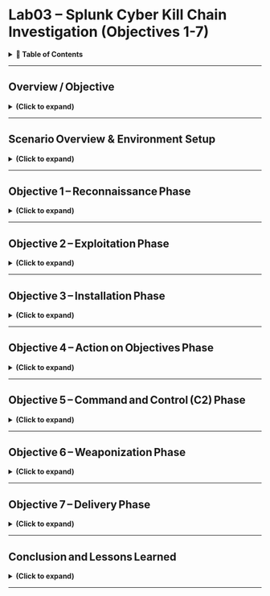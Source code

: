 
# Lab03 – Splunk Cyber Kill Chain Investigation (Objectives 1-7)

<details>
  <summary><b>📘 Table of Contents</b></summary>

  - [Overview / Objective](#overviewobjective-)
    - [Objective](#Objective)
    - [Environment & Prerequisites](#environmentprerequisites)
    - [Step-by-Step Walkthrough](#stepbystepwalkthrough)
    - [Findings / Analysis](#findingsanalysis)
  - [Scenario Overview & Environment Setup](#scenariooverview--environment-setup-)
    - [Scenario](#scenario)
    - [Data Sources](#datasources)
    - [Environment Setup](#environmentsetup)
    - [Independent Checks](#independentchecks)
    - [Findings / Analysis](#findingsanalysis1)
    - [What I Learned](#whatilearned)
  - [Objective 1 – Reconnaissance Phase](#objective1reconnaissancephase-)
    - [Overview](#overview)
    - [Step‑by‑Step Walkthrough](#stepbystepwalkthrough-1)
    - [Findings / Analysis](#findingsanalysis-2)
    - [What I Learned](#whatilearned1-)
  - [Objective 2 – Exploitation Phase](#objective2exploitationphase)
  - [Objective 3 – Installation Phase](#objective3installation-phase)
  - [Objective 4 – Action on Objectives Phase](#objective4actiononobjectives-phase)
  - [Objective 5 – Command and Control (C2) Phase](#objective5commandandcontrolc2phase)
  - [Objective 6 – Weaponization Phase](#objective6weaponizationphase)
  - [Objective 7 – Delivery Phase](#objective7deliveryphase)
  - [Conclusion and Lessons Learned](#conclusionandlessonslearned)
</details>

---

## Overview / Objective </br>

<details>

<summary><b>(Click to expand)</b></summary>

### Objective

The objective was to understand how an incident impacts confidentiality, integrity, or availability (CIA) and how **Splunk**, functioning as a Security Information and Event Management (SIEM) system, supports the incident‑handling process.

In this lab, I conducted a full end-to-end investigation of a simulated cyber incident using Splunk as my primary analysis tool. The scenario involved a web server defacement attack against `imreallynotbatman.com`, hosted by the fictional company Wayne Enterprises. My objectives were to trace the adversary’s actions through each stage of the **Lockheed Martin Cyber Kill Chain**, identify the attacker’s tactics, techniques, and procedures (TTPs), and correlate activity across multiple data sources such as HTTP logs, IDS alerts, and Sysmon telemetry. 

Throughout the lab, I performed detailed Splunk queries to uncover reconnaissance behavior, brute-force authentication attempts, malware installation, command and control (C2) communication, and the final defacement of the target system. Each query was analyzed line-by-line to understand what it revealed about the attacker’s behavior and how it maps to MITRE ATT&CK techniques. The overall objective was to strengthen my ability to think like a SOC analyst — connecting raw log data to broader threat frameworks, applying NIST SP 800-61 principles, and producing an actionable, evidence-based incident report. This lab emphasized not only technical proficiency with Splunk but also structured analytical thinking, documentation, and professional reporting skills critical to cybersecurity operations.


### Environment & Prerequisites

- Splunk Enterprise environment pre‑configured with the `botsv1` dataset.  
- Access to simulated log sources: Suricata IDS, IIS web server, Sysmon, and Fortigate firewall.  
- Familiarity with basic Splunk navigation and search syntax.

### Step‑by‑Step Walkthrough

The lab described incident handling as a structured response to any event that could jeopardize CIA. I reviewed Splunk’s role in aggregating and correlating logs from multiple systems to detect these events. No commands were executed yet, but I examined indexed data to confirm ingestion from multiple sources and verified connectivity to Splunk Search Head and Indexer components.

### Findings / Analysis

Understanding incident handling early clarified how every detection and response task later in the lab aligns with the **NIST SP 800‑61 r2** lifecycle and **CompTIA Security+ Domain 2 (Incident Response)**. The introduction underscored the need for predefined processes and emphasized that SIEM tools automate detection and correlation across multiple log types.

</details>

<!--
## Incident Handling Lifecycle

### Overview / Objective
The goal was to review the **Incident Handling Lifecycle** and understand each of its stages: Preparation, Detection & Analysis, Containment & Eradication, and Post‑Incident Activity.

### Step‑by‑Step Walkthrough
I studied the lifecycle diagram provided and matched each phase to Splunk functionality:
- **Preparation** → Configuring data inputs and alert rules.  
- **Detection & Analysis** → Using correlation searches to detect anomalies.  
- **Containment & Eradication** → Blocking IPs, disabling accounts, or isolating assets.  
- **Post‑Incident Activity** → Reporting and continuous improvement.

### Findings / Analysis
Each phase is cyclical and dependent on accurate log collection. I learned how Splunk supports these by offering correlation searches, risk‑based alerting, and notable events within Enterprise Security.

### What I Learned
The task strengthened my understanding that incident handling is continuous. Every incident fuels process improvement. This maps directly to **Security+ Domain 2.5 (Apply incident response procedures)** and NIST’s emphasis on lessons learned to enhance defensive posture.
-->

---

## Scenario Overview & Environment Setup </br>

<details>

<summary><b>(Click to expand)</b></summary>

### Scenario

The domain `imreallynotbatman.com` was defaced in a simulated breach of Wayne Enterprises. I examined the environment and collected relevant logs to track attacker actions across the Lockheed Martin Cyber Kill Chain.

<p align="center">
  <img src="images/splunk-cyber-kill-chain-investigation-01.png?raw=true&v=2" 
       alt="SIEM alert" 
       style="border: 2px solid #444; border-radius: 6px;" 
       width="300"><br>
  <em>Figure 1</em>
</p>

This part of the lab established the context of the lab and defined what constitutes a **security incident**. 

### Data Sources

- `stream:http` – Network flows.  
- `iis` – Web server access logs.  
- `suricata` – Intrusion Detection System alerts.  
- `XmlWinEventLog:Microsoft‑Windows‑Sysmon` – Endpoint process creation and network events.

### Environment Setup 

The investigation was performed in a virtual machine (VM) environment preconfigured for Splunk analysis. Once deployed, the VM was automatically assigned an internal IP address (`MACHINE_IP`) and initialized within a few minutes. The Splunk instance hosted the `botsv1` dataset — a realistic collection of simulated security event logs designed for enterprise-scale analysis. This dataset included various sourcetypes representing web, network, and host activity, allowing for comprehensive event correlation and threat investigation throughout the lab.

<blockquote>
<strong>Important Note:</strong> IP addresses in this lab are ephemeral and were recorded at the time of each step (placeholders such as `MACHINE_IP` are used in this write-up when the IP changed between sessions).
</blockquote>

I accessed Splunk Enterprise on the target VM at `10.201.17.82` or `http://10.201.33.31` using the AttackBox browser (AttackBox IP `10.201.122.5`, `10.201.117-139`, `10.201.117.123`, and `10.201.119.166`). From the provided AttackBox (on the lab network) I verified reachability with ping, enumerated services with nmap, and inspected any web interfaces by opening `10.201.17.82` or `http://10.201.33.31` in the AttackBox browser.

- **Target:**  `10.201.17.82` and `10.201.33.31` (deployed in an isolated virtual lab environment)  
- **Context:**  I deployed the target machine and used the attacker VM to perform reconnaissance and basic connection tests.
- **Event Logs Source**: The dataset for this lab was indexed under [`index=botsv1`](https://github.com/splunk/botsv1), which contained all event data necessary for the analysis. The results showed multiple sourcetypes representing various log formats (network, web, and host data). This confirmed that the dataset was properly loaded and gave me a clear view of the log sources I would be analyzing throughout the lab.

In Splunk’s Search & Reporting app I confirmed the index=botsv1 dataset with `index=botsv1 | stats count by sourcetype` to understand what types of data were available

<p align="left">
  <img src="images/splunk-cyber-kill-chain-investigation.png?raw=true&v=2" 
       alt="SIEM alert" 
       style="border: 2px solid #444; border-radius: 6px;" 
       width="700"><br>
</p>

### Independent Checks 

I performed some independent, exploratory checks outside the provided lab instructions to validate connectivity and practice reconnaissance techniques.

<h4>(1) Checking Basic Connectivity (AttackBox Linux Bash terminal)</h4>

My goal here is to quickly confirm  whether the target is reachable from the AttackBox (verifies network connectivity and that the VM is up).

<p align="left">
  <img src="images/splunk-cyber-kill-chain-investigation-02.png?raw=true&v=2" 
       alt="SIEM alert" 
       style="border: 2px solid #444; border-radius: 6px;" 
       width="500"><br>
  <em>Figure 2</em>
</p>

```bash
ping -c 3 10.201.17.82
```
- `ping` — Sends ICMP Echo Request packets to the target to check if the host responds. Useful for basic reachability checks.
- `-c 3` — Limits the ping to 3 ICMP packets so the test is quick and concise.
- `10.201.17.82` — Target IP assigned to the analysis VM.

<h4>(2) Discovering Open Ports via Nmap (Attackbox Linux Bash terminal)</h4>

I also wanted to  enumerate which ports are open and which services are listening so I know where to focus further testing (web, SSH, custom services, etc.).

<p align="left">
  <img src="images/splunk-cyber-kill-chain-investigation-03.png?raw=true&v=2" 
       alt="SIEM alert" 
       style="border: 2px solid #444; border-radius: 6px;" 
       width="500"><br>
  <em>Figure 3</em>
</p>

Welp, that didn't work, so I just moved on for now. This is all my own confirmation check, and not necessary for this lab.

```bash
nmap -sS -sV -p- 10.201.17.82
```
- `nmap` — Network scanner used to discover hosts and services on a network.
- `-sS` — TCP SYN scan (also called "half-open" scan). It sends a SYN and analyzes the response without completing the TCP handshake; it's fast and stealthier than a full connect scan.
- `-sV` — Service/version detection. Nmap attempts to identify the service running on each open port and the software version (e.g., Apache 2.4.41).
- `-p-` — Scan every TCP port (1–65535). Useful if you want a full port sweep rather than just common ports.
- `10.201.17.82` — The target IP.

<h4>(3) Checking Basic Connectivity (AttackBox Linux Bash terminal)</h4>

My goal here is to try verifying that the web server is present, inspect response headers (server, cookies, redirects, status codes), and quickly retrieve pages for manual review or to inform later automated testing.

<p align="left">
  <img src="images/splunk-cyber-kill-chain-investigation-04.png?raw=true&v=2" 
       alt="SIEM alert" 
       style="border: 2px solid #444; border-radius: 6px;" 
       width="500"><br>
  <em>Figure 4</em>
</p>

```bash
curl -I http://10.201.17.82
curl http://10.201.17.82/index.php
```
- `curl` — Command-line tool to transfer data from or to a server using various protocols (HTTP, HTTPS, FTP, etc.).
- `-I` — Requests only the HTTP headers (HEAD request), useful for quickly seeing server type, status code, and response headers without downloading the full page.
- `http://10.201.17.82` — The target’s web root. If a web service listens on a nonstandard port, include `:port` (for example `http://10.201.17.82:8000`).
- `http://10.201.17.82/index.php` — Example path to fetch a specific page or endpoint to see content or responses.

<h4>(4) Testing Specific TCP Ports via netcat (AttackBox Linux Bash terminal)</h4>

I wanted quick verification of whether a specific port is accepting TCP connections (faster than a full nmap when you want to check individual services).

<p align="left">
  <img src="images/splunk-cyber-kill-chain-investigation-05.png?raw=true&v=2" 
       alt="SIEM alert" 
       style="border: 2px solid #444; border-radius: 6px;" 
       width="500"><br>
  <em>Figure 5</em>
</p>

```bash
nc -vz 10.201.17.82 80
nc -vz 10.201.17.82 22
```
- `nc` (netcat) — Lightweight utility for reading/writing raw TCP/UDP connections. Great for quick port checks and banner grabbing.
- `-v` — Verbose output to show connection attempts and results.
- `-z` — Zero-I/O mode: used for scanning/listening without sending data (useful for quick port checks).
- `10.201.17.82 80` — Target IP and port to test (80 = HTTP).

#### Practical Checklist I Used
- Deploy the target VM and copy the target IP. 
- Open the AttackBox and ensure I am on the lab network.  
- Run `ping` to confirm host is up.  
- Run `nmap` (full or targeted) to discover open ports and services.  
- Use `curl` or the AttackBox browser to fetch web pages if HTTP(S) is available.  
- Use `nc` to quickly test specific ports.  
- If SSH is exposed and credentials are provided by the lab, use `ssh` for interactive access.  
- Terminate or extend the VM when finished with the investigation.

### Findings / Analysis

All expected sourcetypes were present. Understanding these sources early streamlined later correlation searches across network and host data. This setup phase emphasized the importance of situational awareness before analysis. Knowing data sources and their fields prevents misinterpretation of logs—a skill fundamental to blue‑team operations. This relates to **MITRE ATT&CK TA0001 (Initial Access)** and Security+ objectives covering data collection and correlation.


</details>

---

## Objective 1 – Reconnaissance Phase </br>
<details>

<summary><b>(Click to expand)</b></summary>

### Overview

The objective was to detect early reconnaissance activity targeting `imreallynotbatman.com`. Reconnaissance is the first phase of the Cyber Kill Chain, where adversaries gather intelligence about targets.


### Step‑by‑Step Walkthrough

<h4>(1) I began by searching the dataset for any logs referencing the domain.</h4>

```spl
index=botsv1
imreallynotbatman.com
```
- **index=botsv1**  –  Specifies the data source or repository (database of logs).
- **imreallynotbatman.com**  –  Specifies the specific domain I'm investigating, like a keyword search for the targeted domain to capture any events involving the compromised (defaced) web server.

<p align="left">
  <img src="images/splunk-cyber-kill-chain-investigation-06.png?raw=true&v=2" 
       alt="SIEM alert" 
       style="border: 2px solid #444; border-radius: 6px;" 
       width="1000"><br>
  <em>Figure 6</em>
</p>

This returned several sourcetypes, including `suricata`, `stream:http`, `fortigate_utm`, and `iis`. 

<p align="left">
  <img src="images/splunk-cyber-kill-chain-investigation-07.png?raw=true&v=2" 
       alt="SIEM alert" 
       style="border: 2px solid #444; border-radius: 6px;" 
       width="1000"><br>
  <em>Figure 7</em>
</p>

<h4>(2) I refined the query to focus on HTTP traffic because the domain represents a web address.</h4>

I first limited my query to `HTTP` traffic using `sourcetype=stream:http` to focus only on web communication logs and reduce unrelated results. This made the search faster and more precise, allowing me to see which source IPs had connected to that domain. The results showed two main IPs — `40.80.148.42` and `23.22.63.114`, with the first generating the majority of HTTP requests, suggesting it was the primary host involved in the connection.

<p align="left">
  <img src="images/splunk-cyber-kill-chain-investigation-08.png?raw=true&v=2" 
       alt="SIEM alert" 
       style="border: 2px solid #444; border-radius: 6px;" 
       width="1000"><br>
  <em>Figure 8</em>
</p>

```spl
index=botsv1
imreallynotbatman.com
sourcetype=stream:http
```
- **sourcetype=stream:http** – Selects HTTP network flows to focus on web communication logs and investigate potential enumeration behavior.  

From this search, I identified two IPs (`40.80.148.42` and `23.22.63.114`) repeatedly connecting to the server (identified via "src_ip" field in Splunk). `40.80.148.42` was by far generating the majority of the HTTP requests. So I investigated `40.80.148.42` first.

<p align="left">
  <img src="images/splunk-cyber-kill-chain-investigation-09.png?raw=true&v=2" 
       alt="SIEM alert" 
       style="border: 2px solid #444; border-radius: 6px;" 
       width="1000"><br>
  <em>Figure 9</em>
</p>

<h4>(3) I needed to validate that this was indeed a scanning attempt by `40.80.148.42`.</h4>

I started by narrowing my search query to Suricata logs using the query:

```spl
index=botsv1
imreallynotbatman.com
sourcetype:suricata
```

<p align="left">
  <img src="images/splunk-cyber-kill-chain-investigation-10.png?raw=true&v=2" 
       alt="SIEM alert" 
       style="border: 2px solid #444; border-radius: 6px;" 
       width="1000"><br>
  <em>Figure 10: This query will show the logs from the suricata log source that are from the source IP 40.80.248.42</em>
</p>

After using the Suricata IDS logs, and then filtering events generated by the source IP `40.80.148.42`, I found 46 distinct alert signatures under the `alert.signature` field. These included exploit attempts (active recon) such as Cross-Site Scripting, SQL Injection, XXE, and Shellshock (CVE-2014-6271). Most likely to test or exploit vulnerabilities. 

The large number of repeated detections and variety of triggered signatures confirm that this IP was performing reconnaissance and vulnerability scanning against the target host 192.168.250.70.

<p align="left">
  <img src="images/splunk-cyber-kill-chain-investigation-11.png?raw=true&v=2" 
       alt="SIEM alert" 
       style="border: 2px solid #444; border-radius: 6px;" 
       width="1000"><br>
  <em>Figure 11</em>
</p>

While reviewing Suricata events for source IP `40.80.148.42`, one of the first alerts observed was “SURICATA HTTP Host header invalid.” This alert typically appears when an HTTP request contains a malformed or empty Host header, which is something normal browsers rarely do. 

HTTP requests with empty headers are common with automated vulnerability scanners or reconnaissance tools, which sends deliberately malformed requests to see how a web server responds. The goal of this attacker was most likely to fingerprint the web application, determine how it handles unexpected inputs, and identify potential misconfigurations.

<p align="left">
  <img src="images/splunk-cyber-kill-chain-investigation-12.png?raw=true&v=2" 
       alt="SIEM alert" 
       style="border: 2px solid #444; border-radius: 6px;" 
       width="1000"><br>
  <em>Figure 12</em>
</p>

Because this activity doesn’t exploit a specific vulnerability but instead maps and tests the server’s behavior, it’s a strong indicator of active reconnaissance.

### Findings / Analysis

- `40.80.148.42` accounted for over  90 % of the requests, and was consistent with automated vulnerability scanning. Active recon evidence included frequent GET requests.
- I filtered the Suricata logs for traffic from the attacker IP `40.80.148.42` to the web server `192.168.250.70`. In the `http_referrer` field, I found multiple entries pointing to paths such as `/joomla/index.php` and `/joomla/administrator/`. These are specific to the Joomla content management system, confirming the web server was running Joomla. This field typically shows the URL of the webpage that directed the client to the current resource, so basically where each request originated from.
- To further investigate the nature of the attack, I examined the `http_user_agent` field in the same logs. This field identifies the software or tool that generated each `HTTP` request, which helps determine whether the traffic originated from a legitimate browser or an automated scanner. Within this field, I found entries containing the string `acunetix_wvs_security_test`, a known signature used by the Acunetix web vulnerability scanner. Combined with the presence of the Shellshock (CVE-2014-6271) exploit pattern, this confirms that the attacker was using Acunetix to perform automated reconnaissance and vulnerability testing against the Joomla server.
- Summary:
  - CMS of web server: Joomla
  - Scanner attacker likely used: Acunetix
  - CVE: 2014-6271 (Shellshock)

### What I Learned

This task demonstrated how correlated IDS and network logs can expose early attacker behavior. Recognizing reconnaissance helps defenders act during the earliest possible stage of an attack, aligning with **Security+ Domain 3 (Threat Detection)** and **NIST IR Phase – Identification** (Woohoo! Earning my CompTIA Sec+ cert was worth it).

</details>

---

## Objective 2 – Exploitation Phase</br>

<details>

<summary><b>(Click to expand)</b></summary>

### Overview
The objective was to confirm whether the attacker attempted or succeeded in exploiting vulnerabilities discovered during reconnaissance—specifically targeting the Joomla CMS running on the web server.

**The information we have so far:**
- I found two IP addresses from the reconnaissance phase that were sending requests to the web server:
    - `40.80.148.42`
    - `23.22.63.114`
 - One of the IPs `40.80.148.42` was seen attempting to scan the web server with IP `192.168.250.70`.
 - The attacker was using the web scanner Acunetix for the scanning attempt.
 - The webserver is using the Joomla CMS.

### Step‑by‑Step Walkthrough

<h4>(1) I began by running three Splunk searches to analyze web activity targeting the imreallynotbatman.com web server</h4>

  - <b>First query:</b> I immediately noticed `40.80.148.42` has made the majority of requests with 17483 requests and `23.22.63.114` made 1235 requests against web server (Figure 13).
  - <b>Second query:</b> Saw that `40.80.148.42`, `23.22.63.114`, and `192.168.2.50` have all made HTTP requests to the web server by looking into the `src_ip` field (Figure 14). Looking into the `http_method` field, I saw that most of the HTTP traffic observed consisted of POST requests directed at the web server (see Figure 15).
  - <b>Third query:</b> Confirmed that both `40.80.148.42` and `23.22.63.114` sent POST requests to the web server, with the majority originating from `40.80.148.42` (see Figure 16).

<blockquote>
Below are more details about each query and the corresponding findings.
</blockquote>

<b>First query (Exploitation Phase)</b>

This query was used to identify which client IPs accessed the domain name, and the count events per source IP, regardless of how it resolved (`sourcetype=stream:*`). This search focused on hostname-based activity across multiple Stream sourcetypes (`sourcetype=stream:*`), capturing a broad view of traffic involving the domain (including DNS and HTTP Host header references).

<p align="left">
  <img src="images/splunk-cyber-kill-chain-investigation-13.png?raw=true&v=2" 
       alt="SIEM alert" 
       style="border: 2px solid #444; border-radius: 6px;" 
       width="1000"><br>
  <em>Figure 13</em>
</p>

```spl
index=botsv1 imreallynotbatman.com sourcetype=stream:* 
| stats count(src_ip) as Requests by src_ip 
| sort -Requests
```

**Breakdown**
- **sourcetype=stream*** – Includes all protocol types captured by Splunk Stream. This provides a full view of potential attack vectors.  
- **stats count(src_ip) as Requests by src_ip** – Counts events per source IP. Doing so identifies hosts generating abnormal traffic.  
- **sort -Requests** – Orders results descending. This is to highlight the most active attackers first.

<b>The second query</b> 

This query was used to narrow the scope to HTTP requests directed specifically to the web server’s IP address to identify all inbound HTTP traffic. This provided a more focused look at network-level interactions and potential data submissions to the site. As part of the second query, I looked into the `http_method` field and saw that most of the HTTP traffic observed consisted of POST requests directed at the web server (see Figure 15). POST requests typically carry credentials during authentication.

```spl
index=botsv1
sourcetype=stream:http
dest_ip="192.168.250.70"
```
**Breakdown**
- **dest_ip="192.168.250.70"** – Specifies the web server. Helps focus on attacker traffic targeting the web server.  
- **sourcetype=stream:http** - Specifically records HTTP protocol events, including details like source/destination IPs, methods (GET/POST), URLs, headers, and response codes.

<p align="center">
  <img src="images/splunk-cyber-kill-chain-investigation-14.png?raw=true&v=2" width="45%">
  <img src="images/splunk-cyber-kill-chain-investigation-15.png?raw=true&v=2" width="45%">
  <br>
  <sub>Figure 14 (left) & Figure 15 (right)</sub>
</p>

<b>The third query</b> 

Was used to identify which IP addresses sent POST requests to the web server and counted how many requests each one made.

```spl
index=botsv1
sourcetype=stream:http
dest_ip="192.168.250.70"
http_method=POST
```
**Breakdown**
- **dest_ip="192.168.250.70"** – Specifies the web server. Helps focus on attacker traffic targeting the web server.  
- **sourcetype=stream:http** - Specifically records HTTP protocol events, including details like source/destination IPs, methods (GET/POST), URLs, headers, and response codes.
- **http_method=POST** - Narrowed the scope to HTTP POST requests directed specifically to the web server’s IP address.

<p align="left">
  <img src="images/splunk-cyber-kill-chain-investigation-16.png?raw=true&v=2" 
       alt="SIEM alert" 
       style="border: 2px solid #444; border-radius: 6px;" 
       width="1000"><br>
  <em>Figure 16</em>
</p>

<h4>(2) After identifying that the target web server uses the Joomla CMS, I wanted to check if anyone tried accessing the admin login page. Admin pages are important to monitor because attackers often try to reach them first when attempting to log in or exploit a site. I began by running two Splunk queries</h4>

<blockquote>
Through a quick online search, I learned that Joomla’s admin login page is usually found at: `/joomla/administrator/index.php`. 
</blockquote>

- <b>First query:</b> Immediately noticed after inspecting the `form_data` field that there were multiple login attempts to `/joomla/administrator/index.php`. The field `form_data` contained the requests sent through the form on the admin panel page, which has a login page.
- <b>Second query:</b> Used to create a table containing important fields such as destination ip (`dest_ip`), HTTP method (`http_method`), URI (`uri`), and form data (`form_data`), and eventually IP `23.22.63.114` was trying to guess the password by brute-forcing and attempting numerous passwords.

<blockquote>
Below are more details about each query and the corresponding findings.
</blockquote>

<b>The first query</b> 

Used to identify traffic coming into this URI (`/joomla/administrator/index.php`). 

```spl
index=botsv1
imreallynotbatman.com
sourcetype=stream:http
dest_ip="192.168.250.70"
uri="/joomla/administrator/index.php"
```
**Breakdown**
- **imreallynotbatman** - Matches the domain name in the event data (like in the HTTP host header). This ensured I was only pulling events related to that specific website, especially if the same web server hosts multiple domains.
- **dest_ip="192.168.250.70"** – Specifies the web server. Helps focus on attacker traffic targeting the web server's IP address at the network level. Ensured I was only capturing traffic sent to the actual web server, regardless of what hostname or alias was used in the request.
- **sourcetype=stream:http** - Specifically records HTTP protocol events, including details like source/destination IPs, methods (GET/POST), URLs, headers, and response codes.
- **uri="/joomla/administrator/index.php"** - Specifies the URI path being requested. In this case, it filters for requests targeting Joomla’s admin login page, which is a common location attackers probe when trying to gain access.

<p align="left">
  <img src="images/splunk-cyber-kill-chain-investigation-17.png?raw=true&v=2" 
       alt="SIEM alert" 
       style="border: 2px solid #444; border-radius: 6px;" 
       width="1000"><br>
  <em>Figure 17</em>
</p>

<b>The second query</b> 

Was used to create a table containing important fields such as destination ip (`dest_ip`), HTTP method (`http_method`), URI (`uri`), and form data (`form_data`), and eventually extract the username and password credentials attempted using `form_data`. 

```spl
index=botsv1
imreallynotbatman.com
sourcetype=stream:http
dest_ip="192.168.250.70"
uri="/joomla/administrator/index.php"
| table _time uri src_ip dest_ip form_data
```
**Breakdown**
- **imreallynotbatman** - Matches the domain name in the event data (like in the HTTP host header). This ensured I was only pulling events related to that specific website, especially if the same web server hosts multiple domains.
- **sourcetype=stream:http** - Specifically records HTTP protocol events, including details like source/destination IPs, methods (GET/POST), URLs, headers, and response codes
- **dest_ip="192.168.250.70"** – Specifies the web server. Helps focus on attacker traffic targeting the web server's IP address at the network level. Ensured I was only capturing traffic sent to the actual web server, regardless of what hostname or alias was used in the request.
- **uri="/joomla/administrator/index.php" - Specifies the URI path being requested. In this case, it filters for requests targeting Joomla’s admin login page, which is a common location attackers probe when trying to gain access.
- **table _time uri src_ip dest_ip form_data** - Took all results from my search and displayed only the specific fields I cared about in a easy-to-read table.

<p align="left">
  <img src="images/splunk-cyber-kill-chain-investigation-18.png?raw=true&v=2" 
       alt="SIEM alert" 
       style="border: 2px solid #444; border-radius: 6px;" 
       width="1000"><br>
  <em>Figure 18</em>
</p>

<blockquote>
Inspecting the `form_data` field revealed multiple login attempts to `/joomla/administrator/index.php` from IP `23.22.63.114`.
</blockquote>

<blockquote>
<strong>Note:</strong> To further narrow down my results, I could add a specific source IP to the query, such as src_ip="40.80.148.42". This would limit the search to only show HTTP requests sent from that particular client. Filtering by source IP helps identify which system initiated the traffic, making it easier to trace suspicious behavior or confirm repeated login attempts from the same host. This kind of filter is especially useful when analyzing targeted activity against the Joomla admin login page.
</blockquote>

<h4>(3) After confirming that most traffic to `/joomla/administrator/index.php` (Joomla's admin login page) were POST requests (mostly from `40.80.148.42`, with some from `23.22.63.114`), I wanted to extract the submitted form fields to see the username and password values those POST attempts used.</h4>

Previously, after inspecting the `form_data` field and confirmed multiple login attempts to `/joomla/administrator/index.php`, I used regex to extract only the username (`username`) and password (`passwd`) fields:

```spl
index=botsv1
sourcetype=stream:http
dest_ip="192.168.250.70"
http_method=POST
uri="/joomla/administrator/index.php"
form_data=*username*passwd*
| table _time uri src_ip dest_ip form_data
```
**Breakdown**
- **sourcetype=stream:http** - Filters to HTTP events captured by Splunk Stream (application-layer HTTP requests and related fields).
- **dest_ip="192.168.250.70"** – Specifies destination IP which only returns events whose destination IP is the web server.
- **http_method=POST** - Keeps only HTTP POST requests (commonly used for form submissions, like login attempts).
- **uri="/joomla/administrator/index.php"** - Specifies the URI path being requested. In this case, it filters for requests targeting Joomla’s admin login page, which is a common location attackers probe when trying to gain access.
- **form_data=*username*passwd*** - Wildcard match intended to find events where the `form_data` field contains the fields `username` and `passwd`.
- **table _time uri src_ip dest_ip form_data** - Took all results from my search and displayed only the specific fields I cared about in a easy-to-read table.

<blockquote>
<strong>Note:</strong> I filtered HTTP POST traffic to `dest_ip=192.168.250.70` and the Joomla admin URI `/joomla/administrator/index.php` to find login attempts. I used the server IP rather than the domain because the IP reliably captures all traffic to that machine in this lab environment; adding the domain would only be necessary if the server hosted multiple sites and I needed to confirm the virtual host. I then displayed `form_data` to inspect submitted `username` and `passwd` values.
</blockquote>

<p align="left">
  <img src="images/splunk-cyber-kill-chain-investigation-19.png?raw=true&v=2" 
       alt="SIEM alert" 
       style="border: 2px solid #444; border-radius: 6px;" 
       width="1000"><br>
  <em>Figure 19</em>
</p>

<h4>(4) After extracting the submitted form fields to see the username and password values those POST attempts used, I used regex in 2 Splunk queries to do this.</h4>
  
- **The first query** was to extract all password found in the `passwd` field.
- **The second query** was used identify whether credential submissions came from normal browsers or from automated tools/scripts; patterns in user-agents help distinguish human traffic from likely scanning or brute-force activity.

<blockquote>
Below are more details about each query and the corresponding findings.
</blockquote>

<b>First query</b>

Used to extract all password found in the `passwd` field.

```spl
index=botsv1
sourcetype=stream:http
dest_ip="192.168.250.70"
http_method=POST
form_data=*username*passwd*
| rex field=form_data "passwd=(?<creds>\w+)"
| table src_ip creds
```
**Breakdown**
- **sourcetype=stream:http** - Filters to HTTP events captured by Splunk Stream (application-layer HTTP requests and related fields).
- **dest_ip="192.168.250.70"** – Specifies destination IP which only returns events whose destination IP is the web server.
- **http_method=POST** - Keeps only HTTP POST requests (commonly used for form submissions, like login attempts).
- **form_data=*username*passwd*** - Wildcard match intended to find events where the `form_data` field contains the fields `username` and `passwd`.
- **| rex field=form_data "passwd=(?<creds>\w+)"** — extract the password value into a new field called `creds`.
    - **?<creds>** — name for the capture. In Splunk rex, that becomes the field name `creds`.
    - **\w** — a character class that matches any “word” character: letters (A–Z, a–z), digits (0–9), and underscore (_).
    - **+** — a quantifier meaning “one or more” of the previous token.
    - Together: **(?<creds>\w+)** captures one or more word characters and stores them in the field `creds`.
- **| table src_ip creds** - Show a simple table with the client IP and the extracted password

<blockquote>
<strong>Note:</strong>I removed the `uri="/joomla/administrator/index.php"` filter to capture any HTTP POSTs to `192.168.250.70` that included login fields, since credential submissions can occur at multiple or inconsistent paths and the uri field is not always present in every event. The query then uses a rex to extract the `passwd` value into `creds` and shows the source IP and password attempts.
</blockquote>

<p align="left">
  <img src="images/splunk-cyber-kill-chain-investigation-20.png?raw=true&v=2" 
       alt="SIEM alert" 
       style="border: 2px solid #444; border-radius: 6px;" 
       width="1000"><br>
  <em>Figure 20</em>
</p>

<b>Second query</b> 

Used identify whether credential submissions came from normal browsers or from automated tools/scripts; patterns in user-agents help distinguish human traffic from likely scanning or brute-force activity.

This query finds POSTs to the server that look like login attempts, pulls out the password token into `creds`, and shows when they happened (`_time`), who sent them (`src_ip`), what `URI` was requested, and which client/tool (`user_agent`) made the request.

```spl
index=botsv1
sourcetype=stream:http
dest_ip="192.168.250.70"
http_method=POST
form_data=*username*passwd*
| rex field=form_data "passwd=(?<creds>\w+)"
| table _time src_ip uri http_user_agent creds
```
**Breakdown**
- **sourcetype=stream:http** - Filters to HTTP events captured by Splunk Stream (application-layer HTTP requests and related fields).
- **dest_ip="192.168.250.70"** – Specifies destination IP which only returns events whose destination IP is the web server.
- **http_method=POST** - Keeps only HTTP POST requests (commonly used for form submissions, like login attempts).
- **form_data=*username*passwd*** - Wildcard match intended to find events where the `form_data` field contains the fields `username` and `passwd`.
- **| rex field=form_data "passwd=(?<creds>\w+)"** — extract the password value into a new field called `creds`.
    - **?<creds>** — name for the capture. In Splunk rex, that becomes the field name `creds`.
    - **\w** — a character class that matches any “word” character: letters (A–Z, a–z), digits (0–9), and underscore (_).
    - **+** — a quantifier meaning “one or more” of the previous token.
    - Together: **(?<creds>\w+)** captures one or more word characters and stores them in the field `creds`.
- **| table _time src_ip uri http_user_agent creds** - Shows a table that outputs as a table showing:
    - **_time** = when the request happened
    - **src_ip** = client IP that made the request
    - **uri** = requested path (even though you didn’t filter on it here)
    - **http_user_agent** = the browser or tool used
    - **creds** = the extracted password value

<p align="left">
  <img src="images/splunk-cyber-kill-chain-investigation-21.png?raw=true&v=2" 
       alt="SIEM alert" 
       style="border: 2px solid #444; border-radius: 6px;" 
       width="1000"><br>
  <em>Figure 21</em>
</p>

This result clearly shows a continuous brute-force attack attempt from an IP `23.22.63.114` using what appears to be a python script. 1 login attempt from IP `40.80.148.42` using the Mozilla browser. The successful credentials were `admin : batman`, originating from `40.80.148.42`.

<blockquote>
<strong>Note:</strong> I updated the extraction to create separate fields (username and password) using rex with [^&\s]+ and urldecode() so both submitted credentials appear in the table (preventing one extraction from overwriting the other).
</blockquote>

```spl
index=botsv1 sourcetype=stream:http dest_ip="192.168.250.70" http_method=POST form_data=*username*passwd*
| rex field=form_data "passwd=(?<password>[^&\s]+)"
| rex field=form_data "username=(?<username>[^&\s]+)"
| eval username = urldecode(username), password = urldecode(password)
| table _time src_ip uri http_user_agent username password
```
**Breakdown**
- **password** and **username** are separate fields - Gives each reg a different name so one doesn’t overwrite the other; I end up with two columns (username, password) instead of one mixed-up creds.
- **[^&\s]+** - Basically means “grab everything until the next & or space,” so it captures special characters and the full value (e.g., passwd=p@ss! → p@ss!) instead of stopping at non-word chars.
- **urldecode()** converts URL-encoded characters to normal text (e.g., %40 → @, + → space), so I could read the actual username/password instead of gibberish.

### Findings / Analysis

- Evidence confirmed a brute‑force attack followed by successful authentication. `23.22.63.114` performed failed attempts while `40.80.148.42` achieved login success.
- Analysis of the `botsv1` logs shows a coordinated scanning and credential-attack against the Joomla admin endpoint (`/joomla/administrator/index.php`) on `192.168.250.70`.
- Two hostile IPs were prominent: `40.80.148.42` (the source of the majority of requests and broader Acunetix-style scanning) and `23.22.63.114` (which generated numerous repeated POSTs consistent with brute-force attempts).
- By extracting `form_data` with rex I recovered submitted credentials and found that most attempts from `23.22.63.114` failed, while `40.80.148.42` achieved a successful login using `admin:batman`.
- `User-agent`  further differentiated the traffic which was automated/scripted agents for the brute-force activity versus a browser-like agent for the successful login—so the activity aligns with scanning followed by credential compromise (ATT&CK T1110).

### What I Learned
This task taught me how to use Splunk dto detect web-based brute-force and credential attacks through HTTP method filtering and field extraction. It emphasized the value of regex for pulling data points from raw logs and how statistics commands summarize large volumes eddiciently. From a SOC perspective, this correlated to MITRO ATT&CK T1110 (Brute Force) and Security Domain 3.2 (Analyze Indicators of Compromise).

</details>

---

## Objective 3 – Installation Phase</br>

<details>

<summary><b>(Click to expand)</b></summary>

### Overview
The objective of this task was to verify whether the attacker successfully installed or executed any malicious payloads following exploitation. In the Cyber Kill Chain, **Installation** represents the stage where adversaries establish persistence within a target environment, typically by deploying malware or backdoors.

### Step‑by‑Step Walkthrough
After confirming successful authentication from the prior phase, I searched for evidence of file uploads to the compromised host:

```spl
index=botsv1 sourcetype=stream:http dest_ip="192.168.250.70" *.exe
```
**Breakdown**
- **index=botsv1** – Targets the dataset containing simulated incident logs. *Why:* Ensures only relevant Splunk BOTSv1 data is queried.  
- **sourcetype=stream:http** – Filters events to HTTP network traffic. *Why:* Malware is often delivered via HTTP uploads.  
- **dest_ip="192.168.250.70"** – Specifies the compromised web server. *Why:* Focuses on inbound traffic directed at the victim.  
- **.exe** – Keyword search for executable files. *Why:* Detects potential binary uploads used to install persistence agents.

The results displayed two filenames—`3791.exe` and `agent.php`. Both were uploaded by the attacker IP `40.80.148.42`. To confirm execution, I queried Windows Sysmon process creation logs:

```spl
index=botsv1 "3791.exe" sourcetype=XmlWinEventLog EventCode=1
```
**Breakdown**
- **sourcetype=XmlWinEventLog** – Targets Windows event logs forwarded to Splunk. *Why:* Sysmon records detailed process events.  
- **EventCode=1** – Filters for process creation events. *Why:* Event ID 1 confirms the execution of a binary.  
- **"3791.exe"** – Search term for the suspected malware. *Why:* Validates that the payload was run after upload.

📸 **Screenshot Placeholder:** Sysmon EventCode 1 log entry showing process creation for `3791.exe`.

### Findings / Analysis
Results confirmed that `3791.exe` executed shortly after upload. This demonstrated the attacker successfully transitioned from exploitation to persistence. The malicious binary likely established communication with external infrastructure for command and control.

### What I Learned
I learned how to validate malware execution through cross‑referencing network and endpoint data sources in Splunk. Sysmon EventCode 1 is a reliable indicator for process creation and should be monitored in production environments using detection rules aligned with **MITRE ATT&CK T1059 (Command and Scripting Interpreter)**. This phase also illustrates **Security+ Domain 2.2 (Analyze Indicators of Malware)** and connects to the **Eradication** phase of the NIST Incident Response Lifecycle.

</details>

---

## Objective 4 – Action on Objectives Phase</br>

<details>

<summary><b>(Click to expand)</b></summary>

### Overview
The goal of this phase was to determine the attacker’s ultimate objective after establishing persistence. In this scenario, the malicious actor defaced the company’s public website—a clear indicator of the **Actions on Objectives** stage of the Cyber Kill Chain.

### Step‑by‑Step Walkthrough
I examined outbound traffic from the compromised host to identify files or domains related to the defacement activity.

```spl
index=botsv1 src=192.168.250.70 sourcetype=suricata
```
**Breakdown**
- **src=192.168.250.70** – Specifies the infected host as the source. *Why:* Identifies outgoing traffic from the compromised system.  
- **sourcetype=suricata** – Filters for network IDS alerts. *Why:* Detects anomalous connections or file transfers to external domains.

This query revealed outbound requests to `prankglassinebracket.jumpingcrab.com` transferring a file named `poisonivy-is-coming-for-you-batman.jpeg`. This image replaced the homepage of the target server, confirming defacement.

📸 **Screenshot Placeholder:** Suricata alert showing outbound connection to `jumpingcrab.com`.

### Findings / Analysis
The attacker’s intent was to publicly deface the website to demonstrate control. Outbound IDS alerts and web traffic correlation validated data exfiltration and modification activities. This phase provided a clear end goal of the intrusion campaign.

### What I Learned
This task taught me how to trace adversary objectives using Splunk by following the attack from reconnaissance to impact. Understanding “Actions on Objectives” is vital for incident classification and damage assessment within a SOC. The technique relates to **MITRE ATT&CK T1491 (Defacement)** and NIST’s **Recovery Phase** of incident handling. Documenting such activity supports executive reporting and post‑incident remediation plans.

</details>

---

## Objective 5 – Command and Control (C2) Phase</br>

<details>

<summary><b>(Click to expand)</b></summary>

### Overview
This task focused on identifying if the attacker established a **Command and Control (C2)** channel with external infrastructure. C2 allows threat actors to remotely control infected hosts and execute further commands.

### Step‑by‑Step Walkthrough
I searched firewall and network logs for evidence of communication with the domain `prankglassinebracket.jumpingcrab.com`.

```spl
index=botsv1 sourcetype=fortigate_utm "poisonivy-is-coming-for-you-batman.jpeg"
```
**Breakdown**
- **sourcetype=fortigate_utm** – Specifies Fortigate Unified Threat Management logs. *Why:* Captures firewall and web‑filter activity.  
- **Search term for JPEG file** – Links the known defacement artifact to potential C2 communication. *Why:* The same infrastructure may host C2 services.

The results showed repeated connections from `192.168.250.70` to `23.22.63.114` over port 1337, correlating with the dynamic DNS domain `jumpingcrab.com`.

📸 **Screenshot Placeholder:** Firewall logs displaying C2 communication over port 1337.

### Findings / Analysis
The attacker used a Dynamic DNS service to obfuscate their C2 server IP. Port 1337 indicated custom malware communication, matching signatures of the Poison Ivy remote access tool. This showed a successful persistence channel was active.

### What I Learned
I learned to detect C2 communications by correlating IDS, firewall, and endpoint data. Dynamic DNS is a common tactic for maintaining C2 reachability, and Splunk queries can identify these patterns through consistent destination hostnames and ports. This aligns with **MITRE ATT&CK T1071 (Application Layer Protocol)** and **Security+ Domain 3.3 (Analyze threat data to support an incident response)**.

</details>

---

## Objective 6 – Weaponization Phase</br>

<details>

<summary><b>(Click to expand)</b></summary>

### Overview
The objective was to analyze how the attacker prepared and delivered their payloads by pivoting on known indicators through OSINT tools. In the Cyber Kill Chain, Weaponization covers the creation of malware and exploitation packages used later in Delivery.

### Step‑by‑Step Walkthrough
I conducted open‑source lookups on the malicious domain and associated infrastructure using external intelligence sources (VirusTotal, Robtex, and Whois). These lookups linked `jumpingcrab.com` to an email address `lillian.rose@po1son1vy.com`, indicating possible threat‑actor attribution.

📸 **Screenshot Placeholder:** VirusTotal graph view showing domain relationships.

### Findings / Analysis
The domain was associated with multiple subdomains and related IP addresses used in previous campaigns. This confirmed the attacker leveraged pre‑existing malware infrastructure to deliver payloads, a common APT pattern.

### What I Learned
Weaponization is rarely observable in internal logs, but threat intelligence correlation can expose it indirectly. I learned how OSINT enriches SIEM data and helps analysts build context beyond raw events. This relates to **MITRE ATT&CK T1587 (Develop Capabilities)** and **Security+ Domain 1.4 (Explain threat actors and attributes)**.

</details>

---

## Objective 7 – Delivery Phase</br>

<details>

<summary><b>(Click to expand)</b></summary>

### Overview
The purpose of this phase was to examine malware delivery artifacts identified during the Weaponization stage and determine how the malicious payload reached the target.

### Step‑by‑Step Walkthrough
I queried threat intelligence sources for the hashes of the malware identified in the Fortigate and Sysmon logs:

```spl
index=botsv1 hash=* OR file_name="MirandaTateScreensaver.scr.exe"
```
**Breakdown**
- **hash=*** – Searches for hash values in indexed logs. *Why:* Allows pivoting on known file identifiers.  
- **file_name="MirandaTateScreensaver.scr.exe"** – Targets the malware sample. *Why:* Validates if the payload appears within local telemetry.

Cross‑referencing with VirusTotal and Hybrid Analysis showed the file was a Poison Ivy variant with MD5 `c99131e0169171935c5ac32615ed6261`. It was delivered via HTTP download and executed through a user interaction.

📸 **Screenshot Placeholder:** Hybrid‑Analysis summary of malware behavior.

### Findings / Analysis
Analysis confirmed that the malware was delivered through social engineering and web downloads, not email. This represents the **Delivery** phase of the Cyber Kill Chain, bridging reconnaissance and exploitation.

### What I Learned
I learned how threat intelligence enrichment enhances forensic findings within Splunk. Malware delivery mechanisms must be monitored for early warning signs, particularly HTTP downloads of executables. This maps to **Security+ Domain 1.2 (Compare and contrast attack types)** and **MITRE ATT&CK T1566 (Phishing)** for social delivery vectors.

</details>

---

## Conclusion and Lessons Learned</br>

<details>

<summary><b>(Click to expand)</b></summary>

### Overview
The final task consolidated the findings from the entire investigation and reviewed each phase of the Cyber Kill Chain to produce a comprehensive summary for executive reporting and process improvement.

### Findings / Analysis
| Phase | Evidence | Indicators |
|:------|:----------|:-----------|
| Reconnaissance | Scanning of imreallynotbatman.com | IP 40.80.148.42 |
| Exploitation | Brute‑force on Joomla CMS | IP 23.22.63.114, Creds admin/batman |
| Installation | Upload and execution of 3791.exe | Process Creation Event Code 1 |
| Action on Objectives | Website defacement | poisonivy‑is‑coming‑for‑you‑batman.jpeg |
| Command & Control | C2 communication over port 1337 | jumpingcrab.com |
| Weaponization | Malware infrastructure setup | Email lillian.rose@po1son1vy.com |
| Delivery | Poison Ivy variant delivery | MirandaTateScreensaver.scr.exe |

### What I Learned
This final phase reinforced how SIEM platforms like Splunk enable end‑to‑end attack mapping and incident documentation. I learned to connect each stage of the Cyber Kill Chain to real telemetry sources and apply Security+ and NIST principles to practical incident response. The key takeaway is that consistent data enrichment, timeline reconstruction, and cross‑source correlation are essential for proactive threat hunting and strategic defense operations.

📸 **Screenshot Placeholder:** Summary dashboard displaying timeline of attack phases and associated indicators.

</details>

---


